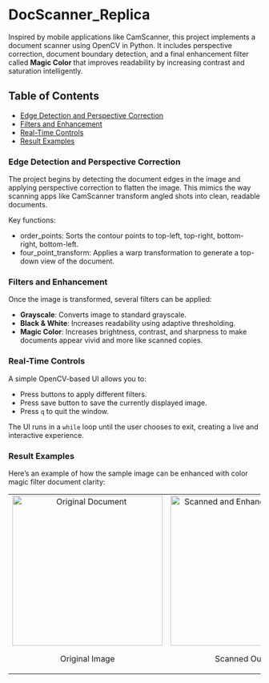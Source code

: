 # DocScanner_Replica
Inspired by mobile applications like CamScanner, this project implements a document scanner using OpenCV in Python. It includes perspective correction, document boundary detection, and a final enhancement filter called **Magic Color** that improves readability by increasing contrast and saturation intelligently.

## Table of Contents

* [Edge Detection and Perspective Correction](https://github.com/KimiyaVahidMotlagh/DocScanner_Replica?tab=readme-ov-file#edge-detection-and-perspective-correction)
* [Filters and Enhancement](https://github.com/KimiyaVahidMotlagh/DocScanner_Replica?tab=readme-ov-file#filters-and-enhancement)
* [Real-Time Controls](https://github.com/KimiyaVahidMotlagh/DocScanner_Replica?tab=readme-ov-file#real-time-controls
)
* [Result Examples](https://github.com/KimiyaVahidMotlagh/DocScanner_Replica?tab=readme-ov-file#result-examples)


### Edge Detection and Perspective Correction
The project begins by detecting the document edges in the image and applying perspective correction to flatten the image. This mimics the way scanning apps like CamScanner transform angled shots into clean, readable documents.

Key functions:
* order_points: Sorts the contour points to top-left, top-right, bottom-right, bottom-left.
* four_point_transform: Applies a warp transformation to generate a top-down view of the document.

### Filters and Enhancement

Once the image is transformed, several filters can be applied:

* **Grayscale**: Converts image to standard grayscale.
* **Black & White**: Increases readability using adaptive thresholding.
* **Magic Color**: Increases brightness, contrast, and sharpness to make documents appear vivid and more like scanned copies.

### Real-Time Controls

A simple OpenCV-based UI allows you to:

* Press buttons to apply different filters.
* Press save button to save the currently displayed image.
* Press `q` to quit the window.

The UI runs in a `while` loop until the user chooses to exit, creating a live and interactive experience.


### Result Examples

Here’s an example of how the sample image can be enhanced with color magic filter document clarity:

<table align="center" cellpadding="10">
    <tr>
      <td align="center">
        <img src="original.jpg" alt="Original Document" width="300">
        <p>Original Image</p>
      </td>
      <td align="center">
        <img src="scanned.jpg" alt="Scanned and Enhanced Document" width="300">
        <p>Scanned Output</p>
      </td>
    </tr>
</table>    

